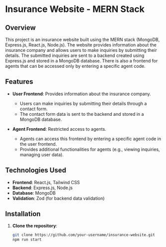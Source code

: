 # Insurance Website - MERN Stack

## Overview

This project is an insurance website built using the MERN stack (MongoDB, Express.js, React.js, Node.js). The website provides information about the insurance company and allows users to make inquiries by submitting their details. The submitted inquiries are sent to a backend created using Express.js and stored in a MongoDB database. There is also a frontend for agents that can be accessed only by entering a specific agent code.

## Features

- **User Frontend**: Provides information about the insurance company.
  - Users can make inquiries by submitting their details through a contact form.
  - The contact form data is sent to the backend and stored in a MongoDB database.

- **Agent Frontend**: Restricted access to agents.
  - Agents can access this frontend by entering a specific agent code in the user frontend.
  - Provides additional functionalities for agents (e.g., viewing inquiries, managing user data).

## Technologies Used

- **Frontend**: React.js, Tailwind CSS
- **Backend**: Express.js, Node.js
- **Database**: MongoDB
- **Validation**: Zod (for backend data validation)

## Installation

1. **Clone the repository**:

   ```bash
   git clone https://github.com/your-username/insurance-website.git
   npm run start
